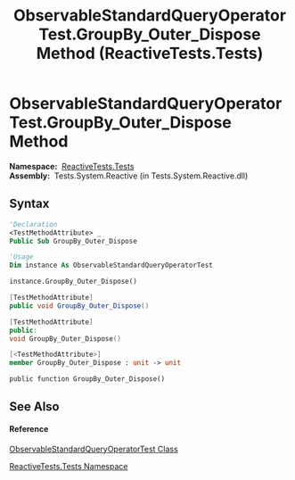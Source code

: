 ﻿---
title: ObservableStandardQueryOperatorTest.GroupBy_Outer_Dispose Method  (ReactiveTests.Tests)
TOCTitle: GroupBy_Outer_Dispose Method
ms:assetid: M:ReactiveTests.Tests.ObservableStandardQueryOperatorTest.GroupBy_Outer_Dispose
ms:mtpsurl: https://msdn.microsoft.com/en-us/library/reactivetests.tests.observablestandardqueryoperatortest.groupby_outer_dispose(v=VS.103)
ms:contentKeyID: 36619563
ms.date: 06/28/2011
mtps_version: v=VS.103
f1_keywords:
- ReactiveTests.Tests.ObservableStandardQueryOperatorTest.GroupBy_Outer_Dispose
dev_langs:
- CSharp
- JScript
- VB
- FSharp
- c++
---

# ObservableStandardQueryOperatorTest.GroupBy\_Outer\_Dispose Method

**Namespace:**  [ReactiveTests.Tests](hh289046\(v=vs.103\).md)  
**Assembly:**  Tests.System.Reactive (in Tests.System.Reactive.dll)

## Syntax

``` vb
'Declaration
<TestMethodAttribute> _
Public Sub GroupBy_Outer_Dispose
```

``` vb
'Usage
Dim instance As ObservableStandardQueryOperatorTest

instance.GroupBy_Outer_Dispose()
```

``` csharp
[TestMethodAttribute]
public void GroupBy_Outer_Dispose()
```

``` c++
[TestMethodAttribute]
public:
void GroupBy_Outer_Dispose()
```

``` fsharp
[<TestMethodAttribute>]
member GroupBy_Outer_Dispose : unit -> unit 
```

``` jscript
public function GroupBy_Outer_Dispose()
```

## See Also

#### Reference

[ObservableStandardQueryOperatorTest Class](hh288944\(v=vs.103\).md)

[ReactiveTests.Tests Namespace](hh289046\(v=vs.103\).md)

